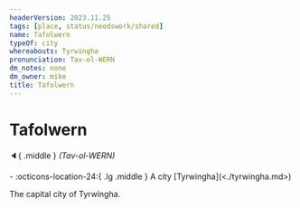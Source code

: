 ```yaml
---
headerVersion: 2023.11.25
tags: [place, status/needswork/shared]
name: Tafolwern
typeOf: city
whereabouts: Tyrwingha
pronunciation: Tav-ol-WERN
dm_notes: none
dm_owner: mike
title: Tafolwern
---
```

# Tafolwern
:speaker:{ .middle } *(Tav-ol-WERN)*  
<div class="grid cards ext-narrow-margin ext-one-column" markdown>
-    :octicons-location-24:{ .lg .middle } A city [Tyrwingha](<./tyrwingha.md>)  
</div>


The capital city of Tyrwingha.

